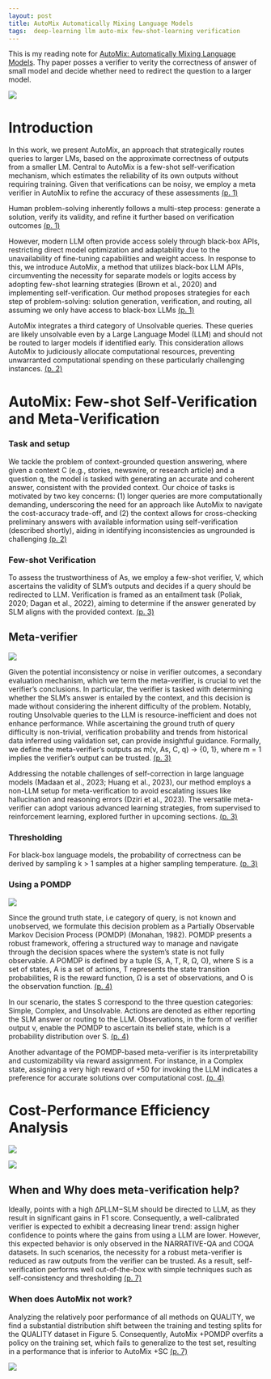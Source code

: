 ```yaml
---
layout: post
title: AutoMix Automatically Mixing Language Models
tags:  deep-learning llm auto-mix few-shot-learning verification
---
```


This is my reading note for [AutoMix: Automatically Mixing Language Models](https://github.com/automix-llm/automix). Thy paper posses a verifier to verity the correctness of answer of small model and decide whether need to redirect the question to a larger model.

![](https://raw.githubusercontent.com/zhangtemplar/zhangtemplar.github.io/master/uPic/madaanAutoMixAutomaticallyMixing2023-2-x104-y535.png) 

# Introduction
In this work, we present AutoMix, an approach that strategically routes queries to larger LMs, based on the approximate correctness of outputs from a smaller LM. Central to AutoMix is a few-shot self-verification mechanism, which estimates the reliability of its own outputs without requiring training.  Given that verifications can be noisy, we employ a meta verifier in AutoMix to refine the accuracy of these assessments [(p. 1)](zotero://open-pdf/library/items/F7RPMTFJ?page=1&annotation=ZHJ9JNXM)

Human problem-solving inherently follows a multi-step process: generate a solution, verify its validity, and refine it further based on verification outcomes [(p. 1)](zotero://open-pdf/library/items/F7RPMTFJ?page=1&annotation=JIHYCX2Z)

However, modern LLM often provide access solely through black-box APIs, restricting direct model optimization and adaptability due to the unavailability of fine-tuning capabilities and weight access. In response to this, we introduce AutoMix, a method that utilizes black-box LLM APIs, circumventing the necessity for separate models or logits access by adopting few-shot learning strategies (Brown et al., 2020) and implementing self-verification. Our method proposes strategies for each step of problem-solving: solution generation, verification, and routing, all assuming we only have access to black-box LLMs [(p. 1)](zotero://open-pdf/library/items/F7RPMTFJ?page=1&annotation=PAB74U9G)

AutoMix integrates a third category of Unsolvable queries. These queries are likely unsolvable even by a Large Language Model (LLM) and should not be routed to larger models if identified early. This consideration allows AutoMix to judiciously allocate computational resources, preventing unwarranted computational spending on these particularly challenging instances. [(p. 2)](zotero://open-pdf/library/items/F7RPMTFJ?page=2&annotation=HZKDSCZP)

# AutoMix: Few-shot Self-Verification and Meta-Verification
### Task and setup
We tackle the problem of context-grounded question answering, where given a context C (e.g., stories, newswire, or research article) and a question q, the model is tasked with generating an accurate and coherent answer, consistent with the provided context. Our choice of tasks is motivated by two key concerns: (1) longer queries are more computationally demanding, underscoring the need for an approach like AutoMix to navigate the cost-accuracy trade-off, and (2) the context allows for cross-checking preliminary answers with available information using self-verification (described shortly), aiding in identifying inconsistencies as ungrounded is challenging [(p. 2)](zotero://open-pdf/library/items/F7RPMTFJ?page=2&annotation=6INHW3DV)

### Few-shot Verification
To assess the trustworthiness of As, we employ a few-shot verifier, V, which ascertains the validity of SLM’s outputs and decides if a query should be redirected to LLM.  Verification is framed as an entailment task (Poliak, 2020; Dagan et al., 2022), aiming to determine if the answer generated by SLM aligns with the provided context. [(p. 3)](zotero://open-pdf/library/items/F7RPMTFJ?page=3&annotation=94PVXGSF)

## Meta-verifier
![](https://raw.githubusercontent.com/zhangtemplar/zhangtemplar.github.io/master/uPic/madaanAutoMixAutomaticallyMixing2023-3-x100-y551.png) 

Given the potential inconsistency or noise in verifier outcomes, a secondary evaluation mechanism, which we term the meta-verifier, is crucial to vet the verifier’s conclusions. In particular, the verifier is tasked with determining whether the SLM’s answer is entailed by the context, and this decision is made without considering the inherent difficulty of the problem. Notably, routing Unsolvable queries to the LLM is resource-inefficient and does not enhance performance. While ascertaining the ground truth of query difficulty is non-trivial, verification probability and trends from historical data inferred using validation set, can provide insightful guidance. Formally, we define the meta-verifier’s outputs as m(v, As, C, q) → {0, 1}, where m = 1 implies the verifier’s output can be trusted. [(p. 3)](zotero://open-pdf/library/items/F7RPMTFJ?page=3&annotation=EXNSJLM3)

Addressing the notable challenges of self-correction in large language models (Madaan et al., 2023; Huang et al., 2023), our method employs a non-LLM setup for meta-verification to avoid escalating issues like hallucination and reasoning errors (Dziri et al., 2023). The versatile meta-verifier can adopt various advanced learning strategies, from supervised to reinforcement learning, explored further in upcoming sections. [(p. 3)](zotero://open-pdf/library/items/F7RPMTFJ?page=3&annotation=DYE8GCT3)

### Thresholding
For black-box language models, the probability of correctness can be derived by sampling k > 1 samples at a higher sampling temperature. [(p. 3)](zotero://open-pdf/library/items/F7RPMTFJ?page=3&annotation=XGCNETG4)

### Using a POMDP
![](https://raw.githubusercontent.com/zhangtemplar/zhangtemplar.github.io/master/uPic/madaanAutoMixAutomaticallyMixing2023-4-x100-y517.png) 

Since the ground truth state, i.e category of query, is not known and unobserved, we formulate this decision problem as a Partially Observable Markov Decision Process (POMDP) (Monahan, 1982).  POMDP presents a robust framework, offering a structured way to manage and navigate through the decision spaces where the system’s state is not fully observable. A POMDP is defined by a tuple (S, A, T, R, Ω, O), where S is a set of states, A is a set of actions, T represents the state transition probabilities, R is the reward function, Ω is a set of observations, and O is the observation function. [(p. 4)](zotero://open-pdf/library/items/F7RPMTFJ?page=4&annotation=Y4893TIY)

In our scenario, the states S correspond to the three question categories: Simple, Complex, and Unsolvable. Actions are denoted as either reporting the SLM answer or routing to the LLM.  Observations, in the form of verifier output v, enable the POMDP to ascertain its belief state, which is a probability distribution over S. [(p. 4)](zotero://open-pdf/library/items/F7RPMTFJ?page=4&annotation=XMKQU2I3)

Another advantage of the POMDP-based meta-verifier is its interpretability and customizability via reward assignment. For instance, in a Complex state, assigning a very high reward of +50 for invoking the LLM indicates a preference for accurate solutions over computational cost. [(p. 4)](zotero://open-pdf/library/items/F7RPMTFJ?page=4&annotation=6GU38JP9)

# Cost-Performance Efficiency Analysis
![](https://raw.githubusercontent.com/zhangtemplar/zhangtemplar.github.io/master/uPic/madaanAutoMixAutomaticallyMixing2023-4-x104-y129.png) 

![](https://raw.githubusercontent.com/zhangtemplar/zhangtemplar.github.io/master/uPic/madaanAutoMixAutomaticallyMixing2023-5-x104-y479.png) 

## When and Why does meta-verification help?
Ideally, points with a high ∆PLLM−SLM should be directed to LLM, as they result in significant gains in F1 score.  Consequently, a well-calibrated verifier is expected to exhibit a decreasing linear trend: assign higher confidence to points where the gains from using a LLM are lower. However, this expected behavior is only observed in the NARRATIVE-QA and COQA datasets. In such scenarios, the necessity for a robust meta-verifier is reduced as raw outputs from the verifier can be trusted. As a result, self-verification performs well out-of-the-box with simple techniques such as self-consistency and thresholding [(p. 7)](zotero://open-pdf/library/items/F7RPMTFJ?page=7&annotation=8GVSM9EW)

### When does AutoMix not work?
Analyzing the relatively poor performance of all methods on QUALITY, we find a substantial distribution shift between the training and testing splits for the QUALITY dataset in Figure 5. Consequently, AutoMix +POMDP overfits a policy on the training set, which fails to generalize to the test set, resulting in a performance that is inferior to AutoMix +SC [(p. 7)](zotero://open-pdf/library/items/F7RPMTFJ?page=7&annotation=FNACVMV9)

![](https://raw.githubusercontent.com/zhangtemplar/zhangtemplar.github.io/master/uPic/madaanAutoMixAutomaticallyMixing2023-8-x105-y380.png)
